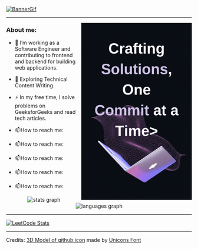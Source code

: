 [![BannerGif](https://github.com/user-attachments/assets/998acf78-efc1-4cc9-b645-e388f079cf8c)](https://github.com/JGolaszewski)
***

<img align="right" width="300" src="./assets/banner2.gif" />

### About me:
- :telescope: I’m working as a Software Engineer and contributing to frontend and backend for building web applications.

- :seedling: Exploring Technical Content Writing.

- :zap: In my free time, I solve problems on GeeksforGeeks and read tech articles.

- :mailbox:How to reach me:

- :mailbox:How to reach me:

- :mailbox:How to reach me:

- :mailbox:How to reach me:

- :mailbox:How to reach me:

<div align="center">
<img src="https://github-readme-stats.vercel.app/api?username=jgolaszewski&hide_title=false&hide_rank=false&show_icons=true&include_all_commits=true&count_private=true&disable_animations=false&theme=github_dark&locale=en&hide_border=true&order=1" height="150" alt="stats graph" />
<img src="https://github-readme-stats.vercel.app/api/top-langs?username=jgolaszewski&locale=en&hide_title=false&layout=compact&card_width=320&langs_count=5&theme=github_dark&hide_border=true&order=2" height="150" alt="languages graph" />
</div>

***

[![LeetCode Stats](https://leetcard.jacoblin.cool/jgolaszewski?theme=dark&font=Arimo&ext=heatmap&border=0&radius=20)](https://leetcode.com/jgolaszewski)

<!-- ![Alt text](https://spotify-recently-played-readme.vercel.app/api?user=31z7o5qv3ppihxfjzsy75kuaywju) -->

<!-- GITHUB CAT MADE BY: <a href="https://iconscout.com/3d-illustrations/github-1" class="text-underline font-size-sm" target="_blank">github-1</a> by <a href="https://iconscout.com/contributors/unicons" class="text-underline font-size-sm">Unicons Font</a> on <a href="https://iconscout.com" class="text-underline font-size-sm">IconScout</a> -->
***
Credits: [3D Model of github icon](https://iconscout.com/3d-illustrations/github-1) made by [Unicons Font](https://iconscout.com/contributors/unicons)

